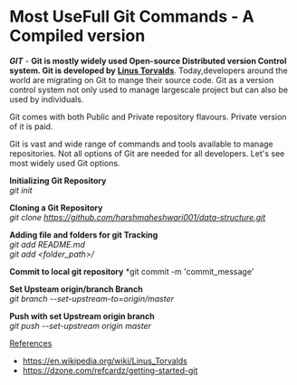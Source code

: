 
# Most UseFull Git Commands - A Compiled version

***GIT*** - **Git is mostly widely used Open-source Distributed version Control system. Git is developed by [Linus Torvalds](https://en.wikipedia.org/wiki/Linus_Torvalds)**. Today,developers around the world are migrating on Git to mange their 
source code. Git as a version control system not only used to manage largescale project but can also be used by individuals.

Git comes with both Public and Private repository flavours. Private version of it is paid.

Git is vast and wide range of commands and tools available to manage repositories. Not all options of Git are needed 
for all developers. Let's see most widely used Git options.

**Initializing Git Repository**   
*git init*

**Cloning a Git Repository**   
*git clone https://github.com/harshmaheshwari001/data-structure.git*

**Adding file and folders for git Tracking**    
*git add README.md*  
*git add <folder_path>/*  

**Commit to local git repository**
*git commit -m 'commit_message'

**Set Upsteam origin/branch Branch**  
*git branch --set-upstream-to=origin/master*  

**Push with set Upstream origin branch**  
*git push --set-upstream origin master*    

[References](#reference_link)
* https://en.wikipedia.org/wiki/Linus_Torvalds 
* https://dzone.com/refcardz/getting-started-git 
